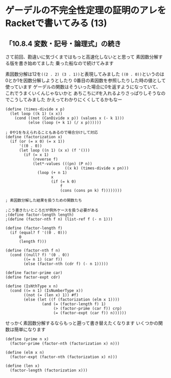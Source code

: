 # ゲーデルの不完全性定理の証明のアレをRacketで書いてみる (13)

## 「10.8.4 変数・記号・論理式」の続き

さて前回、勘違いに気づくまではもっと高速化しないとと思って
素因数分解する版を書き始めてました
乗った船なので続けてみます

素因数分解は12を`((2 . 2) (3 . 1))`と表現してみました
`((0 . 0))`というのは0とか1を因数分解しようとしたり
0番目の素因数を参照したりした時の値として使っています
ゲーデルの関数はそういった場合に0を返すようになっていて、
これでうまくいくんじゃないかと
あちこちにifを入れるよりさっぱりしそうなのでこうしてみました
かえってわかりにくくしてるかもなー

```
(define (times-divide x p)
  (let loop ((k 1) (x x))
    (cond ((not (CanDivide x p)) (values x (- k 1)))
          (else (loop (+ k 1) (/ x p))))))

; 0や1を与えられることもあるので場合分けして対応
(define (factorization x)
  (if (or (= x 0) (= x 1))
      '((0 . 0))
      (let loop ((n 1) (x x) (f '()))
        (if (= x 1)
            (reverse f)
            (let*-values (((pn) (P n))
                          ((x k) (times-divide x pn)))
              (loop (+ n 1)
                    x
                    (if (= k 0)
                        f
                        (cons (cons pn k) f))))))))

; 素因数分解した結果を扱うための関数たち

;こう書きたいところだが例外ケースを扱う必要がある
;(define factor-length length)
;(define (factor-nth f n) (list-ref f (- n 1)))

(define (factor-length f)
  (if (equal? f '((0 . 0)))
      0
      (length f)))

(define (factor-nth f n)
  (cond ((null? f) '(0 . 0))
        ((= n 1) (car f))
        (else (factor-nth (cdr f) (- n 1)))))

(define factor-prime car)
(define factor-expt cdr)

(define (IsNthType x n)
  (cond ((= n 1) (IsNumberType x))
        ((not (= (len x) 1)) #f)
        (else (let ((f (factorization (elm x 1))))
                (and (= (factor-length f) 1)
                     (> (factor-prime (car f)) crp)
                     (= (factor-expt (car f)) n))))))
```

せっかく素因数分解するならもっと遡って書き替えたくなります
いくつかの関数は簡単になります

```
(define (prime n x)
  (factor-prime (factor-nth (factorization x) n)))

(define (elm x n)
  (factor-expt (factor-nth (factorization x) n)))

(define (len x)
  (factor-length (factorization x)))
```

